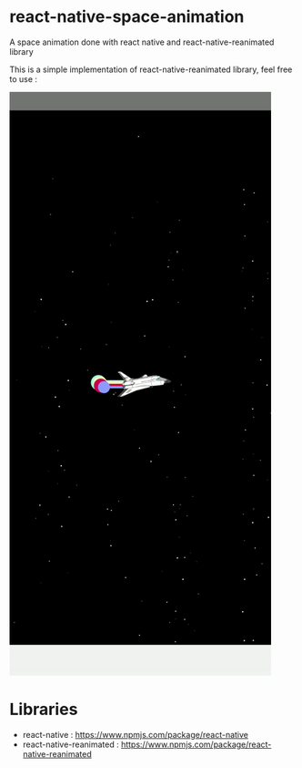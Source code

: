 # react-native-space-animation
A space animation done with react native and react-native-reanimated library

This is a simple implementation of react-native-reanimated library, feel free to use :

![](Space_animation.gif)

# Libraries
- react-native : https://www.npmjs.com/package/react-native
- react-native-reanimated : https://www.npmjs.com/package/react-native-reanimated
